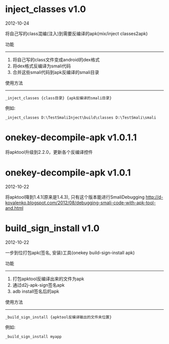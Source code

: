 # inject\_classes v1.0 #
2012-10-24

将自己写的class混编(注入)到需要反编译的apk(mix/inject classes2apk)

功能

---

  1. 将自己写的class文件变成android的dex格式
  1. 将dex格式反编译为smali代码
  1. 合并这些smali代码到apk反编译的smali目录

使用方法

---

`_inject_classes {class目录} {apk反编译的smali目录}`

例如:
```
_inject_classes D:\TestSmaliInject\build\classes D:\TestSmali\smali
```
# onekey-decompile-apk v1.0.1.1 #
将apktool升级到2.2.0，更新各个反编译控件

# onekey-decompile-apk v1.0.1 #
2012-10-22

将apktool降到1.4.1(原来是1.4.3), 只有这个版本能进行SmaliDebugging http://d-kovalenko.blogspot.com/2012/08/debugging-smali-code-with-apk-tool-and.html

# build\_sign\_install v1.0 #
2012-10-22

一步到位打包apk(签名, 安装)工具(onekey build-sign-install apk)

功能

---

  1. 打包apktool反编译出来的文件为apk
  1. 通过d2j-apk-sign签名apk
  1. adb install签名后的apk

使用方法

---

`_build_sign_install {apktool反编译输出的文件夹位置}`

例如:
```
_build_sign_install myapp
```
